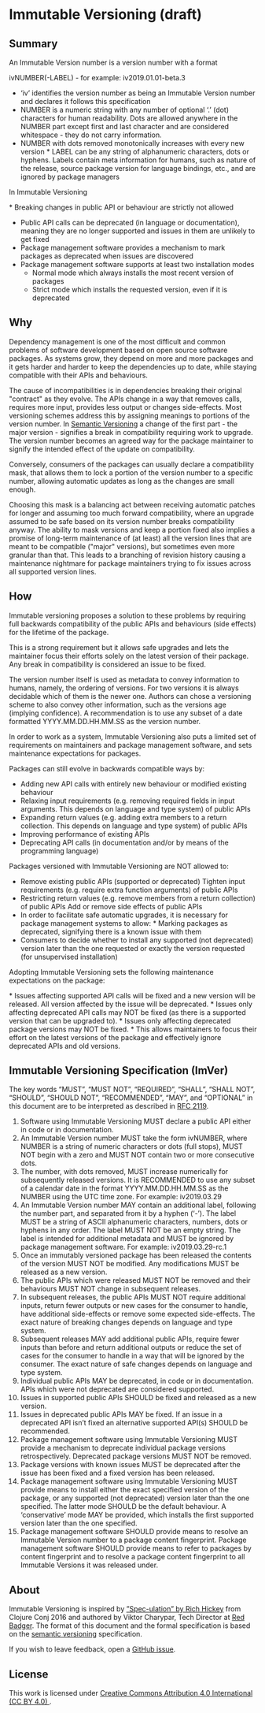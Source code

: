 # Immutable Versioning (draft)

## Summary

An Immutable Version number is a version number with a format

ivNUMBER(-LABEL) - for example: iv2019.01.01-beta.3

- ‘iv’ identifies the version number as being an Immutable Version number and declares it follows this specification
- NUMBER is a numeric string with any number of optional ‘.’ (dot) characters for human readability. Dots are allowed anywhere in the NUMBER part except first and last character and are considered whitespace - they do not carry information.
- NUMBER with dots removed monotonically increases with every new version
  \* LABEL can be any string of alphanumeric characters, dots or hyphens. Labels contain meta information for humans, such as nature of the release, source package version for language bindings, etc., and are ignored by package managers

In Immutable Versioning

\* Breaking changes in public API or behaviour are strictly not allowed

- Public API calls can be deprecated (in language or documentation), meaning they are no longer supported and issues in them are unlikely to get fixed
- Package management software provides a mechanism to mark packages as deprecated when issues are discovered
- Package management software supports at least two installation modes
  - Normal mode which always installs the most recent version of packages
  - Strict mode which installs the requested version, even if it is deprecated

## Why

Dependency management is one of the most difficult and common problems of software development based on open source software packages. As systems grow, they depend on more and more packages and it gets harder and harder to keep the dependencies up to date, while staying compatible with their APIs and behaviours.

The cause of incompatibilities is in dependencies breaking their original "contract" as they evolve. The APIs change in a way that removes calls, requires more input, provides less output or changes side-effects. Most versioning schemes address this by assigning meanings to portions of the version number. In [Semantic Versioning](https://semver.org) a change of the first part - the major version - signifies a break in compatibility requiring work to upgrade. The version number becomes an agreed way for the package maintainer to signify the intended effect of the update on compatibility.

Conversely, consumers of the packages can usually declare a compatibility mask, that allows them to lock a portion of the version number to a specific number, allowing automatic updates as long as the changes are small enough.

Choosing this mask is a balancing act between receiving automatic patches for longer and assuming too much forward compatibility, where an upgrade assumed to be safe based on its version number breaks compatibility anyway. The ability to mask versions and keep a portion fixed also implies a promise of long-term maintenance of (at least) all the version lines that are meant to be compatible ("major" versions), but sometimes even more granular than that. This leads to a branching of revision history causing a maintenance nightmare for package maintainers trying to fix issues across all supported version lines.

## How

Immutable versioning proposes a solution to these problems by requiring full backwards compatibility of the public APIs and behaviours (side effects) for the lifetime of the package.

This is a strong requirement but it allows safe upgrades and lets the maintainer focus their efforts solely on the latest version of their package. Any break in compatibility is considered an issue to be fixed.

The version number itself is used as metadata to convey information to humans, namely, the ordering of versions. For two versions it is always decidable which of them is the newer one. Authors can chose a versioning scheme to also convey other information, such as the versions age (implying confidence). A recommendation is to use any subset of a date formatted YYYY.MM.DD.HH.MM.SS as the version number.

In order to work as a system, Immutable Versioning also puts a limited set of requirements on maintainers and package management software, and sets maintenance expectations for packages.

Packages can still evolve in backwards compatible ways by:

- Adding new API calls with entirely new behaviour or modified existing behaviour
- Relaxing input requirements (e.g. removing required fields in input arguments. This depends on language and type system) of public APIs
- Expanding return values (e.g. adding extra members to a return collection. This depends on language and type system) of public APIs
- Improving performance of existing APIs
- Deprecating API calls (in documentation and/or by means of the programming language)

Packages versioned with Immutable Versioning are NOT allowed to:

- Remove existing public APIs (supported or deprecated)
  Tighten input requirements (e.g. require extra function arguments) of public APIs
- Restricting return values (e.g. remove members from a return collection) of public APIs
  Add or remove side effects of public APIs
- In order to facilitate safe automatic upgrades, it is necessary for package management systems to allow:
  \* Marking packages as deprecated, signifying there is a known issue with them
- Consumers to decide whether to install any supported (not deprecated) version later than the one requested or exactly the version requested (for unsupervised installation)

Adopting Immutable Versioning sets the following maintenance expectations on the package:

* Issues affecting supported API calls will be fixed and a new version will be released. All version affected by the issue will be deprecated.
* Issues only affecting deprecated API calls may NOT be fixed (as there is a supported version that can be upgraded to).
* Issues only affecting deprecated package versions may NOT be fixed.
* This allows maintainers to focus their effort on the latest versions of the package and effectively ignore deprecated APIs and old versions.

## Immutable Versioning Specification (ImVer)

The key words “MUST”, “MUST NOT”, “REQUIRED”, “SHALL”, “SHALL NOT”, “SHOULD”, “SHOULD NOT”, “RECOMMENDED”, “MAY”, and “OPTIONAL” in this document are to be interpreted as described in [RFC 2119](http://tools.ietf.org/html/rfc2119).

1. Software using Immutable Versioning MUST declare a public API either in code or in documentation.
1. An Immutable Version number MUST take the form ivNUMBER, where NUMBER is a string of numeric characters or dots (full stops), MUST NOT begin with a zero and MUST NOT contain two or more consecutive dots.
1. The number, with dots removed, MUST increase numerically for subsequently released versions. It is RECOMMENDED to use any subset of a calendar date in the format YYYY.MM.DD.HH.MM.SS as the NUMBER using the UTC time zone. For example: iv2019.03.29
1. An Immutable Version number MAY contain an additional label, following the number part, and separated from it by a hyphen (‘-’). The label MUST be a string of ASCII alphanumeric characters, numbers, dots or hyphens in any order. The label MUST NOT be an empty string. The label is intended for additional metadata and MUST be ignored by package management software. For example: iv2019.03.29-rc.1
1. Once an immutably versioned package has been released the contents of the version MUST NOT be modified. Any modifications MUST be released as a new version.
1. The public APIs which were released MUST NOT be removed and their behaviours MUST NOT change in subsequent releases.
1. In subsequent releases, the public APIs MUST NOT require additional inputs, return fewer outputs or new cases for the consumer to handle, have additional side-effects or remove some expected side-effects. The exact nature of breaking changes depends on language and type system.
1. Subsequent releases MAY add additional public APIs, require fewer inputs than before and return additional outputs or reduce the set of cases for the consumer to handle in a way that will be ignored by the consumer. The exact nature of safe changes depends on language and type system.
1. Individual public APIs MAY be deprecated, in code or in documentation. APIs which were not deprecated are considered supported.
1. Issues in supported public APIs SHOULD be fixed and released as a new version.
1. Issues in deprecated public APIs MAY be fixed. If an issue in a deprecated API isn’t fixed an alternative supported API(s) SHOULD be recommended.
1. Package management software using Immutable Versioning MUST provide a mechanism to deprecate individual package versions retrospectively. Deprecated package versions MUST NOT be removed.
1. Package versions with known issues MUST be deprecated after the issue has been fixed and a fixed version has been released.
1. Package management software using Immutable Versioning MUST provide means to install either the exact specified version of the package, or any supported (not deprecated) version later than the one specified. The latter mode SHOULD be the default behaviour. A ‘conservative’ mode MAY be provided, which installs the first supported version later than the one specified.
1. Package management software SHOULD provide means to resolve an Immutable Version number to a package content fingerprint. Package management software SHOULD provide means to refer to packages by content fingerprint and to resolve a package content fingerprint to all Immutable Versions it was released under.

## About

Immutable Versioning is inspired by [”Spec-ulation” by Rich Hickey](https://www.youtube.com/watch?v=oyLBGkS5ICk) from Clojure Conj 2016 and authored by Viktor Charypar, Tech Director at [Red Badger](https://red-badger.com). The format of this document and the formal specification is based on the [semantic versioning](https://semver.org) specification.

If you wish to leave feedback, open a [GitHub issue](https://github.com/imver/imver/issues).

## License

This work is licensed under [Creative Commons Attribution 4.0 International (CC BY 4.0)
](https://creativecommons.org/licenses/by/4.0/).
